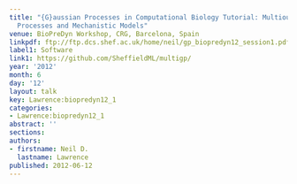 ```yaml
---
title: "{G}aussian Processes in Computational Biology Tutorial: Multioutput {G}aussian
  Processes and Mechanistic Models"
venue: BioPreDyn Workshop, CRG, Barcelona, Spain
linkpdf: ftp://ftp.dcs.shef.ac.uk/home/neil/gp_biopredyn12_session1.pdf
label1: Software
link1: https://github.com/SheffieldML/multigp/
year: '2012'
month: 6
day: '12'
layout: talk
key: Lawrence:biopredyn12_1
categories:
- Lawrence:biopredyn12_1
abstract: ''
sections: 
authors:
- firstname: Neil D.
  lastname: Lawrence
published: 2012-06-12
---
```


